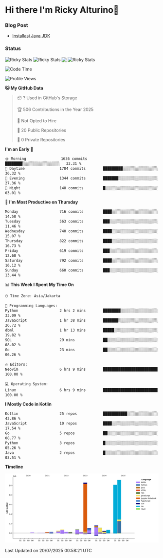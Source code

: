# Hi there I'm Ricky Alturino👋

### Blog Post

<!-- BLOG-POST-LIST:START -->

- [Installasi Java JDK](https://onirutla.medium.com/installasi-java-jdk-ec701beeb5cb?source=rss-d9d81c918cc9------2)
<!-- BLOG-POST-LIST:END -->

### Status

<img align="center" alt="Ricky Stats" src="https://github-readme-stats.vercel.app/api?username=Alturino&theme=dark&show_icons=true&hide_border=false" />
<img align="center" alt="Ricky Stats" src="https://github-readme-stats.vercel.app/api/top-langs/?username=Alturino&theme=dark&show_icons=true&layout=compact"/>
<img align="center" width="640px" src="https://github-readme-stats.vercel.app/api/wakatime?username=Alturino&layout=compact&hide_border=true&theme=dark">
<img align="center" alt="Ricky Stats" src="https://leetcard.jacoblin.cool/alturino?border=0&radius=20&ext=activity"/>

<!--START_SECTION:waka-->
![Code Time](http://img.shields.io/badge/Code%20Time-1%2C275%20hrs%2042%20mins-blue)

![Profile Views](http://img.shields.io/badge/Profile%20Views-0-blue)

**🐱 My GitHub Data** 

> 📦 ? Used in GitHub's Storage 
 > 
> 🏆 506 Contributions in the Year 2025
 > 
> 🚫 Not Opted to Hire
 > 
> 📜 20 Public Repositories 
 > 
> 🔑 0 Private Repositories 
 > 
**I'm an Early 🐤** 

```text
🌞 Morning                1636 commits        ████████░░░░░░░░░░░░░░░░░   33.31 % 
🌆 Daytime                1784 commits        █████████░░░░░░░░░░░░░░░░   36.32 % 
🌃 Evening                1344 commits        ███████░░░░░░░░░░░░░░░░░░   27.36 % 
🌙 Night                  148 commits         █░░░░░░░░░░░░░░░░░░░░░░░░   03.01 % 
```
📅 **I'm Most Productive on Thursday** 

```text
Monday                   716 commits         ████░░░░░░░░░░░░░░░░░░░░░   14.58 % 
Tuesday                  563 commits         ███░░░░░░░░░░░░░░░░░░░░░░   11.46 % 
Wednesday                740 commits         ████░░░░░░░░░░░░░░░░░░░░░   15.07 % 
Thursday                 822 commits         ████░░░░░░░░░░░░░░░░░░░░░   16.73 % 
Friday                   619 commits         ███░░░░░░░░░░░░░░░░░░░░░░   12.60 % 
Saturday                 792 commits         ████░░░░░░░░░░░░░░░░░░░░░   16.12 % 
Sunday                   660 commits         ███░░░░░░░░░░░░░░░░░░░░░░   13.44 % 
```


📊 **This Week I Spent My Time On** 

```text
🕑︎ Time Zone: Asia/Jakarta

💬 Programming Languages: 
Python                   2 hrs 2 mins        ████████░░░░░░░░░░░░░░░░░   33.09 % 
JavaScript               1 hr 38 mins        ███████░░░░░░░░░░░░░░░░░░   26.72 % 
dbml                     1 hr 13 mins        █████░░░░░░░░░░░░░░░░░░░░   19.82 % 
SQL                      29 mins             ██░░░░░░░░░░░░░░░░░░░░░░░   08.02 % 
Go                       23 mins             ██░░░░░░░░░░░░░░░░░░░░░░░   06.26 % 

🔥 Editors: 
Neovim                   6 hrs 9 mins        █████████████████████████   100.00 % 

💻 Operating System: 
Linux                    6 hrs 9 mins        █████████████████████████   100.00 % 
```

**I Mostly Code in Kotlin** 

```text
Kotlin                   25 repos            ███████████░░░░░░░░░░░░░░   43.86 % 
JavaScript               10 repos            ████░░░░░░░░░░░░░░░░░░░░░   17.54 % 
Go                       5 repos             ██░░░░░░░░░░░░░░░░░░░░░░░   08.77 % 
Python                   3 repos             █░░░░░░░░░░░░░░░░░░░░░░░░   05.26 % 
Java                     2 repos             █░░░░░░░░░░░░░░░░░░░░░░░░   03.51 % 
```



**Timeline**

![Lines of Code chart](https://raw.githubusercontent.com/Alturino/Alturino/main/assets/bar_graph.png)


 Last Updated on 20/07/2025 00:58:21 UTC
<!--END_SECTION:waka-->
